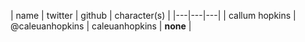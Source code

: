 | name | twitter | github | character(s) |
|---|---|---|
| callum hopkins | @caleuanhopkins | caleuanhopkins | **none** |